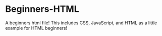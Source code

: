 # Beginners-HTML
A beginners html file! This includes CSS, JavaScript, and HTML as a little example for HTML beginners!
